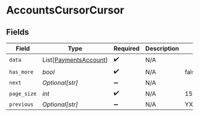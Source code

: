 # AccountsCursorCursor


## Fields

| Field                                                           | Type                                                            | Required                                                        | Description                                                     | Example                                                         |
| --------------------------------------------------------------- | --------------------------------------------------------------- | --------------------------------------------------------------- | --------------------------------------------------------------- | --------------------------------------------------------------- |
| `data`                                                          | List[[PaymentsAccount](../../models/shared/paymentsaccount.md)] | :heavy_check_mark:                                              | N/A                                                             |                                                                 |
| `has_more`                                                      | *bool*                                                          | :heavy_check_mark:                                              | N/A                                                             | false                                                           |
| `next`                                                          | *Optional[str]*                                                 | :heavy_minus_sign:                                              | N/A                                                             |                                                                 |
| `page_size`                                                     | *int*                                                           | :heavy_check_mark:                                              | N/A                                                             | 15                                                              |
| `previous`                                                      | *Optional[str]*                                                 | :heavy_minus_sign:                                              | N/A                                                             | YXVsdCBhbmQgYSBtYXhpbXVtIG1heF9yZXN1bHRzLol=                    |